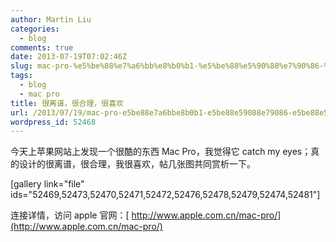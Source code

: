```yaml
---
author: Martin Liu
categories:
  - blog
comments: true
date: 2013-07-19T07:02:46Z
slug: mac-pro-%e5%be%88%e7%a6%bb%e8%b0%b1-%e5%be%88%e5%90%88%e7%90%86-%e5%be%88%e5%96%9c%e6%ac%a2
tags:
  - blog
  - mac pro
title: 很离谱，很合理，很喜欢
url: /2013/07/19/mac-pro-e5be88e7a6bbe8b0b1-e5be88e59088e79086-e5be88e5969ce6aca2/
wordpress_id: 52468
---
```


今天上苹果网站上发现一个很酷的东西 Mac Pro，我觉得它 catch my eyes；真的设计的很离谱，很合理，我很喜欢，帖几张图共同赏析一下。

[gallery link="file" ids="52469,52473,52470,52471,52472,52476,52478,52479,52474,52481"]

连接详情，访问 apple 官网：[ http://www.apple.com.cn/mac-pro/](http://www.apple.com.cn/mac-pro/)
